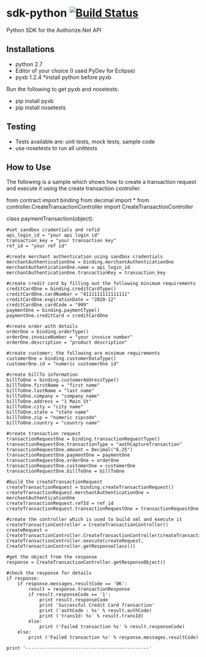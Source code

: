# sdk-python    [![Build Status](https://magnum.travis-ci.com/egodolja/sdk-python.svg?token=9z5hnp59uHpbBpKa445s&branch=master)](https://magnum.travis-ci.com/egodolja/sdk-python)
Python SDK for the Authorize.Net API

Installations
--------------------------------------
- python 2.7
- Editor of your choice (I used PyDev for Eclipse)
- pyxb 1.2.4
 *install python before pyxb 

Run the following to get pyxb and nosetests:
- pip install pyxb
- pip install nosetests

Testing
--------------------------------------
- Tests available are: unit tests, mock tests, sample code
- use nosetests to run all unittests 

How to Use
--------------------------------------
The following is a sample which shows how to create a transaction request 
and execute it using the create transaction controller.

from contract import binding
from decimal import *
from controller.CreateTransactionController import CreateTransactionController

class paymentTransaction(object):
	
	#set sandbox cradentials and refid
	api_login_id = "your api login id"
	transaction_key = "your transaction key"
	ref_id = "your ref id"
	
	#create merchant authentication using sandbox cradentials
	merchantAuthenticationOne = binding.merchantAuthenticationOne
	merchantAuthenticationOne.name = api_login_id
	merchantAuthenticationOne.transactionKey = transaction_key

	#create credit card by filling out the following minimum requirements
	creditCardOne = binding.creditCardType()
	creditCardOne.cardNumber = "4111111111111111"
	creditCardOne.expirationDate = "2020-12"
	creditCardOne.cardCode = "999"
	paymentOne = binding.paymentType()
	paymentOne.creditCard = creditCardOne

	#create order with details
	orderOne = binding.orderType()
	orderOne.invoiceNumber = "your invoice number"
	orderOne.description = "product description"

	#create customer; the following are minimum requirements
	customerOne = binding.customerDataType()
	customerOne.id = "numeric customerOne id"

	#create billTo information
	billToOne = binding.customerAddressType()
	billToOne.firstName = "first name"
	billToOne.lastName = "last name"
	billToOne.company = "company name"
	billToOne.address = "1 Main St"
	billToOne.city = "city name"
	billToOne.state = "state name"
	billToOne.zip = "numeric zipcode"
	billToOne.country = "country name"

	#create transaction request 
	transactionRequestOne = binding.transactionRequestType()
	transactionRequestOne.transactionType = "authCaptureTransaction"
	transactionRequestOne.amount = Decimal("6.25")
	transactionRequestOne.paymentOne = paymentOne
	transactionRequestOne.orderOne = orderOne
	transactionRequestOne.customerOne = customerOne
	transactionRequestOne.billToOne = billToOne

	#build the createTransactionRequest 
	createTransactionRequest = binding.createTransactionRequest()
	createTransactionRequest.merchantAuthenticationOne = merchantAuthenticationOne
	createTransactionRequest.refId = ref_id
	createTransactionRequest.transactionRequestOne = transactionRequestOne

	#create the controller which is used to build xml and execute it
	createTransactionController = CreateTransactionController()
	createRequest = CreateTransactionController.CreateTransactionController(createTransactionRequest)
	CreateTransactionController.execute(createRequest, CreateTransactionController.getResponseClass())

	#get the object from the response
	response = CreateTransactionController.getResponseObject()

	#check the response for details
	if response:
		if response.messages.resultCode == 'OK':
			result = response.transactionResponse
			if result.responseCode == '1':
				print result.responseCode
				print 'Successful Credit Card Transaction'
				print ('authCode : %s' % result.authCode)
				print ('transId: %s' % result.transId)
			else:
				print ('Failed transaction %s' % result.responseCode)
		else:
			print ('Failed transaction %s' % response.messages.resultCode)

	print '---------------------------------------------'

